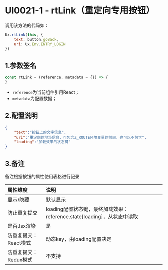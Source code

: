 # UI0021-1 - rtLink（重定向专用按钮）

调用该方法的代码如：

```js
Ux.rtLink(this, {
    text: button.goBack, 
    uri: Ux.Env.ENTRY_LOGIN
})
```

## 1.参数签名

```js
const rtLink = (reference, metadata = {}) => {
}
```

* `reference`为当前组件引用React；
* `metadata`为配置数据；

## 2.配置说明

```json
{
    "text":"按钮上的文字信息",
    "uri":"重定向的地址信息，可包含Z_ROUTE环境变量的前缀，也可以不包含",
    "loading":"加载效果的状态键"
}
```

## 3.备注

备注根据按钮的属性使用表格进行记录

| 属性维度 | 说明 |
| :--- | :--- |
| 显示/隐藏 | 默认显示 |
| 防止重复提交 | loading配置状态键，最终加载效果：reference.state\[loading\]，从状态中读取 |
| 是否Jsx渲染 | 是 |
| 防重复提交：React模式 | 动态key，由loading配置决定 |
| 防重复提交：Redux模式 | 不支持 |



